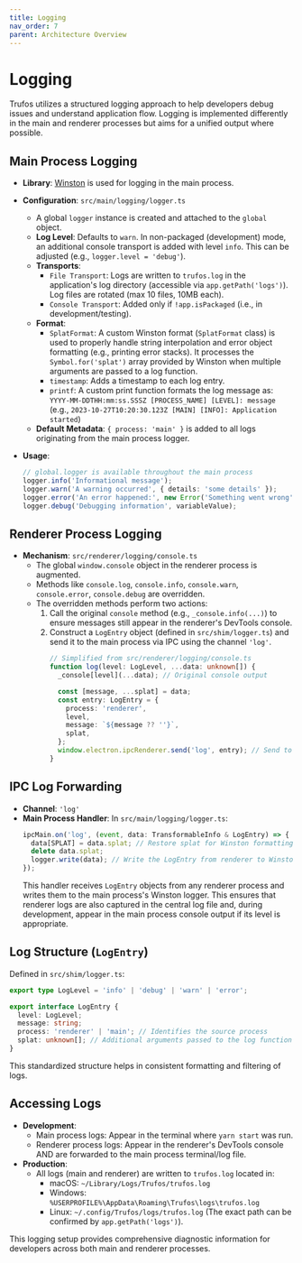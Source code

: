 ```yaml
---
title: Logging
nav_order: 7
parent: Architecture Overview
---
```


# Logging

Trufos utilizes a structured logging approach to help developers debug issues and understand application flow. Logging is implemented differently in the main and renderer processes but aims for a unified output where possible.

## Main Process Logging

*   **Library**: [Winston](https://github.com/winstonjs/winston) is used for logging in the main process.
*   **Configuration**: `src/main/logging/logger.ts`
    *   A global `logger` instance is created and attached to the `global` object.
    *   **Log Level**: Defaults to `warn`. In non-packaged (development) mode, an additional console transport is added with level `info`. This can be adjusted (e.g., `logger.level = 'debug'`).
    *   **Transports**:
        *   `File Transport`: Logs are written to `trufos.log` in the application's log directory (accessible via `app.getPath('logs')`). Log files are rotated (max 10 files, 10MB each).
        *   `Console Transport`: Added only if `!app.isPackaged` (i.e., in development/testing).
    *   **Format**:
        *   `SplatFormat`: A custom Winston format (`SplatFormat` class) is used to properly handle string interpolation and error object formatting (e.g., printing error stacks). It processes the `Symbol.for('splat')` array provided by Winston when multiple arguments are passed to a log function.
        *   `timestamp`: Adds a timestamp to each log entry.
        *   `printf`: A custom print function formats the log message as:
            `YYYY-MM-DDTHH:mm:ss.SSSZ [PROCESS_NAME] [LEVEL]: message`
            (e.g., `2023-10-27T10:20:30.123Z [MAIN] [INFO]: Application started`)
    *   **Default Metadata**: `{ process: 'main' }` is added to all logs originating from the main process logger.

*   **Usage**:
    ```typescript
    // global.logger is available throughout the main process
    logger.info('Informational message');
    logger.warn('A warning occurred', { details: 'some details' });
    logger.error('An error happened:', new Error('Something went wrong'));
    logger.debug('Debugging information', variableValue);
    ```

## Renderer Process Logging

*   **Mechanism**: `src/renderer/logging/console.ts`
    *   The global `window.console` object in the renderer process is augmented.
    *   Methods like `console.log`, `console.info`, `console.warn`, `console.error`, `console.debug` are overridden.
    *   The overridden methods perform two actions:
        1.  Call the original `console` method (e.g., `_console.info(...)`) to ensure messages still appear in the renderer's DevTools console.
        2.  Construct a `LogEntry` object (defined in `src/shim/logger.ts`) and send it to the main process via IPC using the channel `'log'`.
            ```typescript
            // Simplified from src/renderer/logging/console.ts
            function log(level: LogLevel, ...data: unknown[]) {
              _console[level](...data); // Original console output

              const [message, ...splat] = data;
              const entry: LogEntry = {
                process: 'renderer',
                level,
                message: `${message ?? ''}`,
                splat,
              };
              window.electron.ipcRenderer.send('log', entry); // Send to main process
            }
            ```

## IPC Log Forwarding

*   **Channel**: `'log'`
*   **Main Process Handler**: In `src/main/logging/logger.ts`:
    ```typescript
    ipcMain.on('log', (event, data: TransformableInfo & LogEntry) => {
      data[SPLAT] = data.splat; // Restore splat for Winston formatting
      delete data.splat;
      logger.write(data); // Write the LogEntry from renderer to Winston
    });
    ```
    This handler receives `LogEntry` objects from any renderer process and writes them to the main process's Winston logger. This ensures that renderer logs are also captured in the central log file and, during development, appear in the main process console output if its level is appropriate.

## Log Structure (`LogEntry`)

Defined in `src/shim/logger.ts`:
```typescript
export type LogLevel = 'info' | 'debug' | 'warn' | 'error';

export interface LogEntry {
  level: LogLevel;
  message: string;
  process: 'renderer' | 'main'; // Identifies the source process
  splat: unknown[]; // Additional arguments passed to the log function
}
```
This standardized structure helps in consistent formatting and filtering of logs.

## Accessing Logs

*   **Development**:
    *   Main process logs: Appear in the terminal where `yarn start` was run.
    *   Renderer process logs: Appear in the renderer's DevTools console AND are forwarded to the main process terminal/log file.
*   **Production**:
    *   All logs (main and renderer) are written to `trufos.log` located in:
        *   macOS: `~/Library/Logs/Trufos/trufos.log`
        *   Windows: `%USERPROFILE%\AppData\Roaming\Trufos\logs\trufos.log`
        *   Linux: `~/.config/Trufos/logs/trufos.log`
        (The exact path can be confirmed by `app.getPath('logs')`).

This logging setup provides comprehensive diagnostic information for developers across both main and renderer processes. 